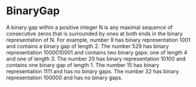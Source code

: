 # BinaryGap
A binary gap within a positive integer N is any maximal sequence of consecutive zeros that is surrounded by ones at both ends in the binary 
representation of N.
For example, number 9 has binary representation 1001 and contains a binary gap of length 2. The number 529 has binary representation 1000010001 
and contains two binary gaps: one of length 4 and one of length 3. The number 20 has binary representation 10100 and contains one binary gap of 
length 1. The number 15 has binary representation 1111 and has no binary gaps. The number 32 has binary representation 100000 and has no binary 
gaps.

